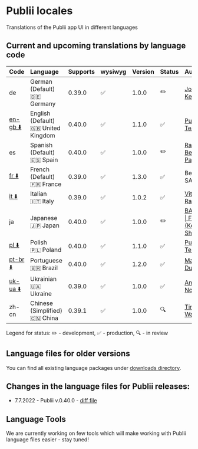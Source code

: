 # Publii locales
Translations of the Publii app UI in different languages

## Current and upcoming translations by language code

| Code                                                                                                          | Language                                          | Supports  | wysiwyg            | Version | Status             | Author                                                          |
| :------------------------------------------------------------------------------------------------------------ | :------------------------------------------------ | :-------- | :----------------- | :------ | :----------------- | :-------------------------------------------------------------- |
| de                                                                                                            | German (Default)<br>:de: Germany                  | 0.39.0    | :white_check_mark: | 1.0.0   | :pencil2:          | [Johannes Keyser](https://github.com/JoKeyser)                  |
| [en-gb :arrow_down:](https://github.com/GetPublii/Publii-ui-locales/blob/main/downloads/0.40.0/en-gb.zip)     | English (Default)<br>:uk: United Kingdom          | 0.40.0    | :white_check_mark: | 1.1.0   | :white_check_mark: | [Publii Team](https://github.com/GetPublii)                     |
| es                                                                                                            | Spanish (Default)<br>:es: Spain                   | 0.40.0    | :white_check_mark: | 1.0.0   | :pencil2:          | [Ramon Benitez-Pagan](https://github.com/rbenitezpagan)         |
| [fr :arrow_down:](https://github.com/GetPublii/Publii-ui-locales/blob/main/downloads/0.39.0/fr.zip)           | French (Default)<br>:fr: France                   | 0.39.0    | :white_check_mark: | 1.3.0   | :white_check_mark: | Benoit SALLÉ                                                    |
| [it :arrow_down:](https://github.com/GetPublii/Publii-ui-locales/blob/main/downloads/0.39.0/it.zip)           | Italian<br>:it: Italy                             | 0.39.0    | :white_check_mark: | 1.0.2   | :white_check_mark: | [Vittorio Ramponi](https://github.com/gpsblues)                 |
| ja                                                                                                            | Japanese<br>:jp: Japan                            | 0.40.0    | :white_check_mark: | 1.0.0   | :pencil2:          | [BALLOON \| FU-SEN <br>(Keiichi Shiga)](https://github.com/fu-sen)   |
| [pl :arrow_down:](https://github.com/GetPublii/Publii-ui-locales/blob/main/downloads/0.40.0/pl.zip)           | Polish<br>:poland: Poland                         | 0.40.0    | :white_check_mark: | 1.1.0   | :white_check_mark: | [Publii Team](https://github.com/GetPublii)                     |
| [pt-br :arrow_down:](https://github.com/GetPublii/Publii-ui-locales/blob/main/downloads/0.40.0/pt-br.zip)     | Portuguese<br>:brazil: Brazil                     | 0.40.0    | :white_check_mark: | 1.2.0   | :white_check_mark: | [Marcio Duarte](https://github.com/pagelab)                     |
| [uk-ua :arrow_down:](https://github.com/GetPublii/Publii-ui-locales/blob/main/downloads/0.39.0/uk-ua.zip)     | Ukrainian<br>:ukraine: Ukraine                    | 0.39.0    | :white_check_mark: | 1.0.0   | :white_check_mark: | [Andrew Notea](https://github.com/andrewnotea)                  |
| zh-cn                                                                                                         | Chinese (Simplified)<br>:cn: China                | 0.39.1    | :white_check_mark: | 1.0.0   | :mag:              | [Tingbiao Wang](https://github.com/wtttb)                       |

Legend for status: :pencil2: - development, :white_check_mark: - production, :mag: - in review

## Language files for older versions

You can find all existing language packages under [downloads directory](https://github.com/GetPublii/Publii-ui-locales/blob/main/downloads/).

## Changes in the language files for Publii releases:

* 7.7.2022 - Publii v.0.40.0 - [diff file](https://github.com/GetPublii/Publii-ui-locales/blob/main/diff-files/v.0.40.0.diff)

## Language Tools

We are currently working on few tools which will make working with Publii language files easier - stay tuned!
